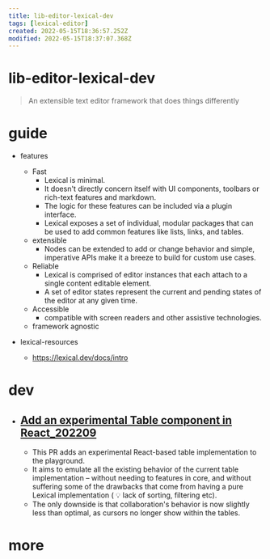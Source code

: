 ```yaml
---
title: lib-editor-lexical-dev
tags: [lexical-editor]
created: 2022-05-15T18:36:57.252Z
modified: 2022-05-15T18:37:07.368Z
---
```


# lib-editor-lexical-dev

> An extensible text editor framework that does things differently

# guide
- features
  - Fast
    - Lexical is minimal. 
    - It doesn't directly concern itself with UI components, toolbars or rich-text features and markdown. 
    - The logic for these features can be included via a plugin interface.
    - Lexical exposes a set of individual, modular packages that can be used to add common features like lists, links, and tables.
  - extensible
    - Nodes can be extended to add or change behavior and simple, imperative APIs make it a breeze to build for custom use cases.
  - Reliable
    - Lexical is comprised of editor instances that each attach to a single content editable element. 
    - A set of editor states represent the current and pending states of the editor at any given time.
  - Accessible
    - compatible with screen readers and other assistive technologies.
  - framework agnostic

- lexical-resources
  - https://lexical.dev/docs/intro
# dev
- ## [Add an experimental Table component in React_202209](https://github.com/facebook/lexical/pull/2929)
  - This PR adds an experimental React-based table implementation to the playground. 
  - It aims to emulate all the existing behavior of the current table implementation – without needing to features in core, and without suffering some of the drawbacks that come from having a pure Lexical implementation ( 💡 lack of sorting, filtering etc). 
  - The only downside is that collaboration's behavior is now slightly less than optimal, as cursors no longer show within the tables.
# more

